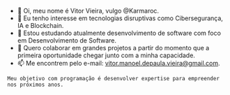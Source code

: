- 👋 Oi, meu nome é Vitor Vieira, vulgo @Karmaroc.
- 👀 Eu tenho interesse em tecnologias disruptivas como Cibersegurança, IA e Blockchain.
- 🌱 Estou estudando atualmente desenvolvimento de software com foco em Desenvolvimento de Software.
- 💞️ Quero colaborar em grandes projetos a partir do momento que a primeira oportunidade chegar junto com a minha capacidade.
- 📫 Me encontrem pelo e-mail: vitor.manoel.depaula.vieira@gmail.com.

``Meu objetivo com programação é desenvolver expertise para empreender nos próximos anos.``
<!---
Karmaroc/Karmaroc is a ✨ special ✨ repository because its `README.md` (this file) appears on your GitHub profile.
You can click the Preview link to take a look at your changes.
--->
